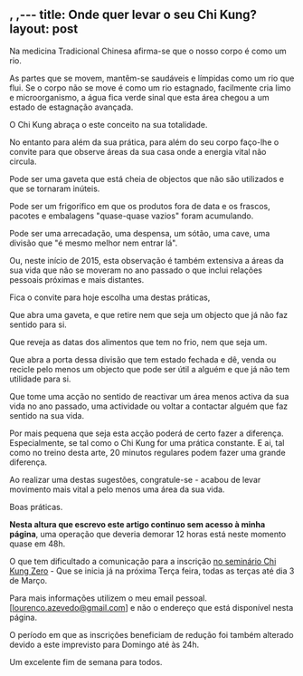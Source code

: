 , ,---
title: Onde quer levar o seu Chi Kung?
layout: post
---
Na medicina Tradicional Chinesa afirma-se que o nosso corpo é como um rio.

As partes que se movem, mantêm-se saudáveis e límpidas como um rio que flui. 
Se o corpo não se move é como um rio estagnado, facilmente cria limo e microorganismo, a água fica verde sinal que esta área chegou a um estado de estagnação avançada. 

O Chi Kung abraça o este conceito na sua totalidade. 

No entanto para além da sua prática, para além do seu corpo faço-lhe o convite para que observe áreas da sua casa onde a energia vital não circula. 

Pode ser uma gaveta que está cheia de objectos que não são utilizados e que se tornaram inúteis. 

Pode ser um frigorífico em que os produtos fora de data e os frascos, pacotes e embalagens "quase-quase vazios" foram acumulando.

Pode ser uma arrecadação, uma despensa, um sótão, uma cave, uma divisão que "é mesmo melhor nem entrar lá".

Ou, neste início de 2015, esta observação é também extensiva a áreas da sua vida que não se moveram no ano passado o que inclui relações pessoais próximas e mais distantes.

Fica o convite para hoje escolha uma destas práticas, 

Que abra uma gaveta, e que retire nem que seja um objecto que já não faz sentido para si.

Que reveja as datas dos alimentos que tem no frio, nem que seja um.

Que abra a porta dessa divisão que tem estado fechada e dê, venda ou recicle pelo menos um objecto que pode ser útil a alguém e que já não tem utilidade para si.

Que tome uma acção no sentido de reactivar um área menos activa da sua vida no ano passado, uma actividade ou voltar a contactar alguém que faz sentido na sua vida. 

Por mais pequena que seja esta acção poderá de certo fazer a diferença. Especialmente, se tal como o Chi Kung for uma prática constante. E ai, tal como no treino desta arte, 20 minutos regulares podem fazer uma grande diferença.

Ao realizar uma destas sugestões, congratule-se - acabou de levar movimento mais vital a pelo menos uma área da sua vida.

Boas práticas. 

**Nesta altura que escrevo este artigo continuo sem acesso à minha página**, uma operação que deveria demorar 12 horas está neste momento quase em 48h.

O que tem dificultado a comunicação para a inscrição [no seminário Chi Kung Zero](http://eepurl.com/baSI7T) - Que se inicia já na próxima Terça feira, todas as terças até dia 3 de Março.

Para mais informações utilizem o meu email pessoal. [lourenco.azevedo@gmail.com] e não o endereço que está disponível nesta página. 

O período em que as inscrições beneficiam de redução foi também alterado devido a este imprevisto para Domingo até às 24h.

Um excelente fim de semana para todos. 















